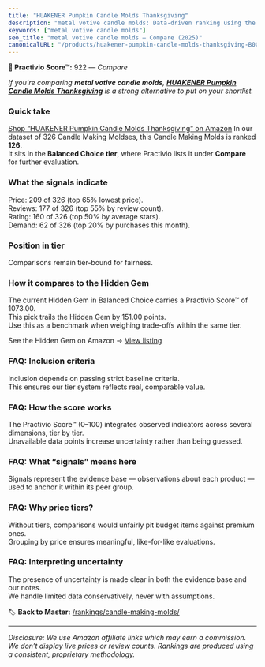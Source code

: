```yaml
---
title: "HUAKENER Pumpkin Candle Molds Thanksgiving"
description: "metal votive candle molds: Data-driven ranking using the Practivio Score™. Positioned by quality, value, demand, findability, momentum."
keywords: ["metal votive candle molds"]
seo_title: "metal votive candle molds — Compare (2025)"
canonicalURL: "/products/huakener-pumpkin-candle-molds-thanksgiving-B0CCL2833H/"
---
```


**🛒 Practivio Score™:** 922 — _Compare_


*If you're comparing **metal votive candle molds**, **[HUAKENER Pumpkin Candle Molds Thanksgiving](https://www.amazon.com/dp/B0CCL2833H?tag=practivio-20)** is a strong alternative to put on your shortlist.*
### Quick take
[Shop “HUAKENER Pumpkin Candle Molds Thanksgiving” on Amazon](https://www.amazon.com/dp/B0CCL2833H?tag=practivio-20)
In our dataset of 326 Candle Making Moldses, this Candle Making Molds is ranked **126**.  
It sits in the **Balanced Choice tier**, where Practivio lists it under **Compare** for further evaluation.

### What the signals indicate
Price: 209 of 326 (top 65% lowest price).  
Reviews: 177 of 326 (top 55% by review count).  
Rating: 160 of 326 (top 50% by average stars).  
Demand: 62 of 326 (top 20% by purchases this month).

### Position in tier
Comparisons remain tier-bound for fairness.

### How it compares to the Hidden Gem
The current Hidden Gem in Balanced Choice carries a Practivio Score™ of 1073.00.  
This pick trails the Hidden Gem by 151.00 points.  
Use this as a benchmark when weighing trade-offs within the same tier.  

See the Hidden Gem on Amazon → [View listing](https://www.amazon.com/dp/B0CM5NX74G?tag=practivio-20)

### FAQ: Inclusion criteria
Inclusion depends on passing strict baseline criteria.  
This ensures our tier system reflects real, comparable value.

### FAQ: How the score works
The Practivio Score™ (0–100) integrates observed indicators across several dimensions, tier by tier.  
Unavailable data points increase uncertainty rather than being guessed.

### FAQ: What “signals” means here
Signals represent the evidence base — observations about each product — used to anchor it within its peer group.

### FAQ: Why price tiers?
Without tiers, comparisons would unfairly pit budget items against premium ones.  
Grouping by price ensures meaningful, like-for-like evaluations.

### FAQ: Interpreting uncertainty
The presence of uncertainty is made clear in both the evidence base and our notes.  
We handle limited data conservatively, never with assumptions.

<!-- Missing template for Compare/CompareWithinPriceClass -->


🏷️ **Back to Master:** [/rankings/candle-making-molds/](/rankings/candle-making-molds/)

---
_Disclosure: We use Amazon affiliate links which may earn a commission. We don’t display live prices or review counts. Rankings are produced using a consistent, proprietary methodology._
